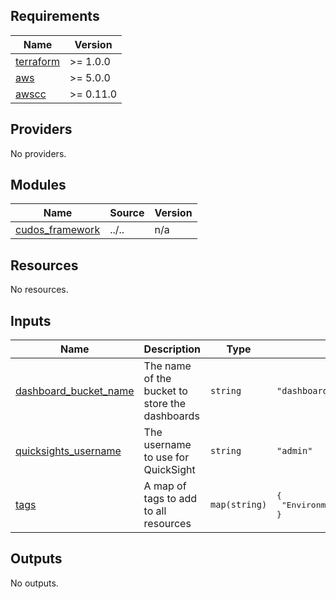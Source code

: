 <!-- BEGIN_TF_DOCS -->
## Requirements

| Name | Version |
|------|---------|
| <a name="requirement_terraform"></a> [terraform](#requirement\_terraform) | >= 1.0.0 |
| <a name="requirement_aws"></a> [aws](#requirement\_aws) | >= 5.0.0 |
| <a name="requirement_awscc"></a> [awscc](#requirement\_awscc) | >= 0.11.0 |

## Providers

No providers.

## Modules

| Name | Source | Version |
|------|--------|---------|
| <a name="module_cudos_framework"></a> [cudos\_framework](#module\_cudos\_framework) | ../.. | n/a |

## Resources

No resources.

## Inputs

| Name | Description | Type | Default | Required |
|------|-------------|------|---------|:--------:|
| <a name="input_dashboard_bucket_name"></a> [dashboard\_bucket\_name](#input\_dashboard\_bucket\_name) | The name of the bucket to store the dashboards | `string` | `"dashboard-bucket-dev"` | no |
| <a name="input_quicksights_username"></a> [quicksights\_username](#input\_quicksights\_username) | The username to use for QuickSight | `string` | `"admin"` | no |
| <a name="input_tags"></a> [tags](#input\_tags) | A map of tags to add to all resources | `map(string)` | <pre>{<br>  "Environment": "Production"<br>}</pre> | no |

## Outputs

No outputs.
<!-- END_TF_DOCS -->